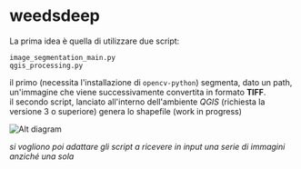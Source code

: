 # weedsdeep

La prima idea è quella di utilizzare due script:

```
image_segmentation_main.py
qgis_processing.py
```

il primo (necessita l'installazione di `opencv-python`) segmenta, dato un path, un'immagine che viene successivamente convertita in formato __TIFF__.  
il secondo script, lanciato all'interno dell'ambiente _QGIS_ (richiesta la versione 3 o superiore) genera lo shapefile (work in progress)

![Alt diagram]("https://i.ibb.co/w04s7rv/diag.png")

*si vogliono poi adattare gli script a ricevere in input una serie di immagini anziché una sola*